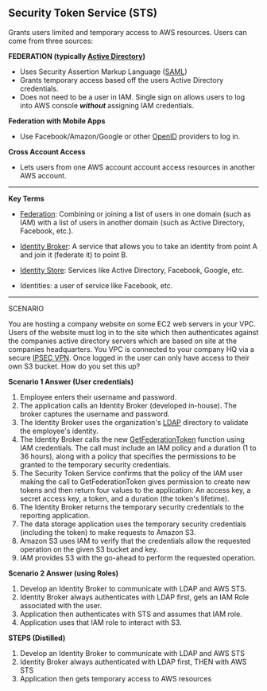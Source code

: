 ## Security Token Service (STS)

Grants users limited and temporary access to AWS resources. Users can come from three sources:

**FEDERATION (typically [Active Directory](https://en.wikipedia.org/wiki/Active_Directory))**

 - Uses Security Assertion Markup Language ([SAML](https://en.wikipedia.org/wiki/Security_Assertion_Markup_Language)) 
 - Grants temporary access based off the users Active Directory credentials. 
 - Does not need to be a user in IAM. Single sign on allows users to log into AWS console ***without*** assigning IAM credentials.

**Federation with Mobile Apps**

 - Use Facebook/Amazon/Google or other [OpenID](https://en.wikipedia.org/wiki/OpenID) providers to log in.

**Cross Account Access**

 - Lets users from one AWS account account access resources in another  AWS account.
---
**Key Terms**

 - [Federation](https://en.wikipedia.org/wiki/Federation_%28information_technology%29): Combining or joining a list of users in one domain (such   as IAM) with a list of users in another domain (such as Active  Directory, Facebook, etc.).

- [Identity Broker](https://docs.aws.amazon.com/IAM/latest/UserGuide/id_roles_common-scenarios_federated-users.html): A service that allows you to take an identity from point A and join it (federate it) to point B.

- [Identity Store](https://en.wikipedia.org/wiki/Identity_management_system): Services like Active Directory, Facebook, Google, etc.

- Identities: a user of service like Facebook, etc.

---

SCENARIO

You are hosting a company website on some EC2 web servers in your VPC. Users of the website must log in to the site which then authenticates against the companies active directory servers which are based on site at the companies headquarters. You VPC is connected to your company HQ via a secure [IPSEC VPN](https://en.wikipedia.org/wiki/IPsec). Once logged in the user can only have access to their own S3 bucket. How do you set this up?

**Scenario 1 Answer (User credentials)**

1. Employee enters their username and password.
2. The application calls an Identity Broker (developed in-house). The broker captures the username and password.
3. The Identity Broker uses the organization's [LDAP](https://en.wikipedia.org/wiki/Lightweight_Directory_Access_Protocol) directory to validate the employee's identity.
4. The Identity Broker calls the new [GetFederationToken](https://docs.aws.amazon.com/STS/latest/APIReference/API_GetFederationToken.html) function using IAM credentials. The call must include an IAM policy and a duration (1 to 36 hours), along with a policy that specifies the permissions to be granted to the temporary security credentials.
5. The Security Token Service confirms that the policy of the IAM user making the call to GetFederationToken gives permission to create new tokens and then return four values to the application: An access key, a secret access key, a token, and a duration (the token's lifetime).
6. The Identity Broker returns the temporary security credentials to the reporting application.
7. The data storage application uses the temporary security credentials (including the token) to make requests to Amazon S3.
8. Amazon S3 uses IAM to verify that the credentials allow the requested operation on the given S3 bucket and key.
9. IAM provides S3 with the go-ahead to perform the requested operation.

**Scenario 2 Answer (using Roles)**

1.  Develop an Identity Broker to communicate with LDAP and AWS STS.
2. Identity Broker always authenticates with LDAP first, gets an IAM Role associated with the user.
3. Application then authenticates with STS and assumes that IAM role.
4. Application uses that IAM role to interact with S3.

**STEPS (Distilled)**

1. Develop an Identity Broker to communicate with LDAP and AWS STS
2. Identity Broker always authenticated with LDAP first, THEN with AWS STS
3. Application then gets temporary access to AWS resources 

  

<!--stackedit_data:
eyJoaXN0b3J5IjpbMTczMzY5NTAyNSwxNTIwOTIzNTg3LDkxNz
M5NDgyOCwtMTk2ODQzOTMxLC0xMDQ4NzgzNzE5LDM0NTcxNTk1
NSwtNTc0MzgzNDcsMTc5NDQ0MjQ0NiwxMDM3NjI3NDUsNjgwNz
M5MTE4LDExNTczNTIzNjRdfQ==
-->